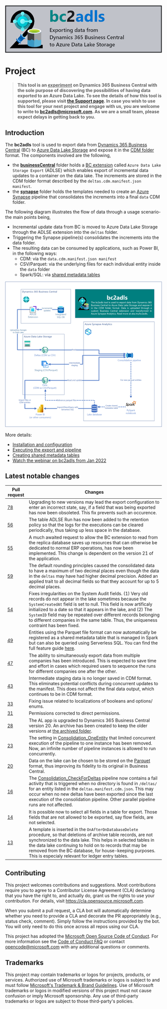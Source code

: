 ![](.assets/bc2adls_banner.png)

# Project

> **This tool is an <u>experiment</u> on Dynamics 365 Business Central with the sole purpose of discovering the possibilities of having data exported to an Azure Data Lake. To see the details of how this tool is supported, please visit [the Support page](./SUPPORT.md). In case you wish to use this tool for your next project and engage with us, you are welcome to write to bc2adls@microsoft.com. As we are a small team, please expect delays in getting back to you.**

## Introduction

The **bc2adls** tool is used to export data from [Dynamics 365 Business Central](https://dynamics.microsoft.com/en-us/business-central/overview/) (BC) to [Azure Data Lake Storage](https://docs.microsoft.com/en-us/azure/storage/blobs/data-lake-storage-introduction) and expose it in the [CDM folder](https://docs.microsoft.com/en-us/common-data-model/data-lake) format. The components involved are the following,
- the **[businessCentral](/tree/main/businessCentral/)** folder holds a [BC extension](https://docs.microsoft.com/en-gb/dynamics365/business-central/ui-extensions) called `Azure Data Lake Storage Export` (ADLSE) which enables export of incremental data updates to a container on the data lake. The increments are stored in the CDM folder format described by the `deltas.cdm.manifest.json manifest`.
- the **[synapse](/tree/main/synapse/)** folder holds the templates needed to create an [Azure Synapse](https://azure.microsoft.com/en-gb/services/synapse-analytics/) pipeline that consolidates the increments into a final `data` CDM folder.

The following diagram illustrates the flow of data through a usage scenario- the main points being,
- Incremental update data from BC is moved to Azure Data Lake Storage through the ADLSE extension into the `deltas` folder.
- Triggering the Synapse pipeline(s) consolidates the increments into the data folder.
- The resulting data can be consumed by applications, such as Power BI, in the following ways:
	- CDM: via the `data.cdm.manifest.json manifest`
	- CSV/Parquet: via the underlying files for each individual entity inside the `data` folder
	- Spark/SQL: via [shared metadata tables](/.assets/SharedMetadataTables.md)
	
![Architecture](/.assets/architecture.png "Flow of data")

More details:
- [Installation and configuration](/.assets/Setup.md)
- [Executing the export and pipeline](/.assets/Execution.md)
- [Creating shared metadata tables](/.assets/SharedMetadataTables.md)
- [Watch the webinar on bc2adls from Jan 2022](https://www.microsoft.com/en-us/videoplayer/embed/RWSHHG)

## Latest notable changes

Pull request | Changes
--------------- | ---
[78](https://github.com/microsoft/bc2adls/pull/78) | Upgrading to new versions may lead the export configuration to enter an incorrect state, say, if a field that was being exported has now been obsoleted. This fix prevents such an occurence.
[56](https://github.com/microsoft/bc2adls/pull/56) | The table ADLSE Run has now been added to the retention policy so that the logs for the executions can be cleared periodically, thus taking up less space in the database.
[55](https://github.com/microsoft/bc2adls/pull/55) | A much awaited request to allow the BC extension to read from the replica database saves up resources that can otherwise be dedicated to normal ERP operations, has now been implemented. This change is dependent on the version 21 of the application.
[59](https://github.com/microsoft/bc2adls/pull/59) | The default rounding principles caused the consolidated data to have a maximum of two decimal places even though the data in the `deltas` may have had higher decimal precision. Added an applied trait to all decimal fields so that they account for up to 5 decimal places. 
[54](https://github.com/microsoft/bc2adls/pull/54) | Fixes irregularities on the System Audit fields. (1) Very old records do not appear in the lake sometimes because the `SystemCreatedAt` field is set to null. This field is now artificaly initialized to a date so that it appears in the lake, and (2) The `SystemID` field may be repeated over different records belonging to different companies in the same table. Thus, the uniqueness contraint has been fixed. 
[49](https://github.com/microsoft/bc2adls/pull/49) | Entities using the Parquet file format can now automatically be registered as a shared metadata table that is managed in Spark but can also be queried using Serverless SQL. You can find the full feature guide [here](/.assets/SharedMetadataTables.md).
[47](https://github.com/microsoft/bc2adls/pull/47) | The ability to simultaneously export data from multiple companies has been introduced. This is expected to save time and effort in cases which required users to sequence the runs for different companies one after the other.  
[43](https://github.com/microsoft/bc2adls/pull/43) | Intermediate staging data is no longer saved in CDM format. This eliminates potential conflicts during concurrent updates to the manifest. This does not affect the final data output, which continues to be in CDM format.
[33](https://github.com/microsoft/bc2adls/pull/33) | Fixing issue related to localizations of booleans and options/ enums. 
[31](https://github.com/microsoft/bc2adls/pull/31) | Permissions corrected to direct permissions.
[28](https://github.com/microsoft/bc2adls/pull/28) | The AL app is upgraded to Dynamics 365 Business Central version 20. An archive has been created to keep the older versions at [the archived folder](/archived/).
[23](https://github.com/microsoft/bc2adls/pull/23) | The setting in [Consolidation_OneEntity](/synapse/pipeline/Consolidation_OneEntity.json) that limited concurrent execution of the pipeline to one instance has been removed. Now, an infinite number of pipeline instances is allowed to run concurrently. 
[20](https://github.com/microsoft/bc2adls/pull/20) | Data on the lake can be chosen to be stored on the [Parquet](https://docs.microsoft.com/en-us/azure/data-factory/format-parquet) format, thus improving its fidelity to its original in Business Central.
[16](https://github.com/microsoft/bc2adls/pull/16) | The [Consolidation_CheckForDeltas](/synapse/pipeline/Consolidation_CheckForDeltas.json) pipeline now contains a fail activity that is triggered when no directory is found in `/deltas/` for an entity listed in the `deltas.manifest.cdm.json`. This may occur when no new deltas have been exported since the last execution of the consolidation pipeline. Other parallel pipeline runs are not affected.
[14](https://github.com/microsoft/bc2adls/pull/14) | It is possible now to select all fields in a table for export. Those fields that are not allowed to be exported, say flow fields, are not selected.
[13](https://github.com/microsoft/bc2adls/pull/13) | A template is inserted in the `OnAfterOnDatabaseDelete` procedure, so that deletions of archive table records, are not synchronized to the data lake. This helps in selected tables in the data lake continuing to hold on to records that may be removed from the BC database, for house-keeping purposes. This is especialy relevant for ledger entry tables.

## Contributing

This project welcomes contributions and suggestions.  Most contributions require you to agree to a
Contributor License Agreement (CLA) declaring that you have the right to, and actually do, grant us
the rights to use your contribution. For details, visit https://cla.opensource.microsoft.com.

When you submit a pull request, a CLA bot will automatically determine whether you need to provide
a CLA and decorate the PR appropriately (e.g., status check, comment). Simply follow the instructions
provided by the bot. You will only need to do this once across all repos using our CLA.

This project has adopted the [Microsoft Open Source Code of Conduct](https://opensource.microsoft.com/codeofconduct/).
For more information see the [Code of Conduct FAQ](https://opensource.microsoft.com/codeofconduct/faq/) or
contact [opencode@microsoft.com](mailto:opencode@microsoft.com) with any additional questions or comments.

## Trademarks

This project may contain trademarks or logos for projects, products, or services. Authorized use of Microsoft 
trademarks or logos is subject to and must follow 
[Microsoft's Trademark & Brand Guidelines](https://www.microsoft.com/en-us/legal/intellectualproperty/trademarks/usage/general).
Use of Microsoft trademarks or logos in modified versions of this project must not cause confusion or imply Microsoft sponsorship.
Any use of third-party trademarks or logos are subject to those third-party's policies.
